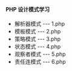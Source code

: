 #### PHP 设计模式学习

- 解析器模式  --- 1.php
- 模板模式    --- 2.php
- 策略模式    --- 3.php
- 状态模式    --- 4.php
- 观察者模式   --- 5.php
- 责任连模式   --- 6.php
